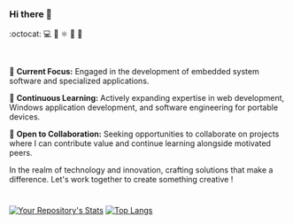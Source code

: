 ### Hi there 👋
:octocat: :computer: :rocket: ⚛️ :microscope: :telescope: 

<br/>


<!--
**Abhijeetbyte/Abhijeetbyte** is a ✨ _special_ ✨ repository because its `README.md` (this file) appears on your GitHub profile.
-->


🔭 **Current Focus:** Engaged in the development of embedded system software and specialized applications.

🌱 **Continuous Learning:** Actively expanding expertise in web development, Windows application development, and software engineering for portable devices.

🤝 **Open to Collaboration:** Seeking opportunities to collaborate on projects where I can contribute value and continue learning alongside motivated peers.



In the realm of technology and innovation, crafting solutions that make a difference. Let's work together to create something creative !




#
[![Your Repository's Stats](https://github-readme-stats-git-masterrstaa-rickstaa.vercel.app/api?username=Abhijeetbyte&show_icons=true&hide=stars&layout=compact&count_private=true&hide_border=true&hide_rank=true)](https://github.com/Abhijeetbyte/) [![Top Langs](https://github-readme-stats-git-masterrstaa-rickstaa.vercel.app/api/top-langs/?username=Abhijeetbyte&layout=compact&hide_border=true&langs_count=10)](https://github.com/Abhijeetbyte/)

<!-- https://github.com/anuraghazra/github-readme-stats.git -->


  
 
